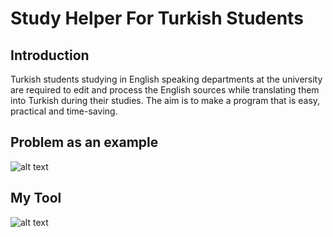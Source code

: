 # Study Helper For Turkish Students 

## Introduction
Turkish students studying in English speaking departments at the university are required
to edit and process the English sources while translating them into Turkish during their
studies. The aim is to make a program that is easy, practical and time-saving.

## Problem as an example
![alt text](http://url/to/img.png)

## My Tool

![alt text](http://url/to/img.png)